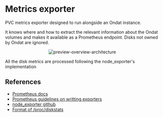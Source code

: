 # Metrics exporter

PVC metrics exporter designed to run alongside an Ondat instance.

It knows where and how to extract the relevant information about the Ondat volumes and makes it available as a Prometheus endpoint. Disks not owned by Ondat are ignored.

<p align="center">
<img src="https://user-images.githubusercontent.com/26963810/157465141-7b4bd155-4a0e-4666-ad64-b060d62fab41.png" alt="preview-overview-architecture" />
</p>

All the disk metrics are processed following the node_exporter's implementation


## References
 - [Prometheus docs](https://prometheus.io/docs/introduction/overview/)
 - [Prometheus guidelines on writting exporters](https://prometheus.io/docs/instrumenting/writing_exporters/)
 - [node_exporter github](https://github.com/prometheus/node_exporter)
 - [Format of /proc/diskstats](https://www.kernel.org/doc/Documentation/ABI/testing/procfs-diskstats)
